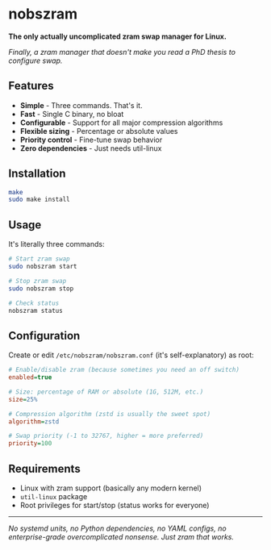 # nobszram

**The only actually uncomplicated zram swap manager for Linux.**

*Finally, a zram manager that doesn't make you read a PhD thesis to configure swap.*

## Features

- **Simple** - Three commands. That's it.
- **Fast** - Single C binary, no bloat
- **Configurable** - Support for all major compression algorithms
- **Flexible sizing** - Percentage or absolute values
- **Priority control** - Fine-tune swap behavior
- **Zero dependencies** - Just needs util-linux

## Installation

```bash
make
sudo make install
```

## Usage

It's literally three commands:

```bash
# Start zram swap
sudo nobszram start

# Stop zram swap
sudo nobszram stop

# Check status
nobszram status
```

## Configuration

Create or edit `/etc/nobszram/nobszram.conf` (it's self-explanatory) as root:

```ini
# Enable/disable zram (because sometimes you need an off switch)
enabled=true

# Size: percentage of RAM or absolute (1G, 512M, etc.)
size=25%

# Compression algorithm (zstd is usually the sweet spot)
algorithm=zstd

# Swap priority (-1 to 32767, higher = more preferred)
priority=100
```

## Requirements

- Linux with zram support (basically any modern kernel)
- `util-linux` package
- Root privileges for start/stop (status works for everyone)

---

*No systemd units, no Python dependencies, no YAML configs, no enterprise-grade overcomplicated nonsense. Just zram that works.*
